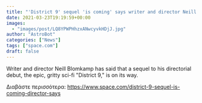 ```yaml
---
title: "'District 9' sequel 'is coming' says writer and director Neill Blomkamp"
date: 2021-03-23T19:19:59+00:00
images:
  - "images/post/LQ8YPWPHhzxANwcyvkHDjJ.jpg"
author: "AstroBot"
categories: ["News"]
tags: ["space.com"]
draft: false
---
```


Writer and director Neill Blomkamp has said that a sequel to his directorial debut, the epic, gritty sci-fi "District 9," is on its way. 

Διαβάστε περισσότερα: https://www.space.com/district-9-sequel-is-coming-director-says
